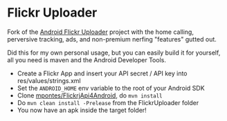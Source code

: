 Flickr Uploader
===============

Fork of the [Android Flickr Uploader](https://github.com/rafali/flickr-uploader) project with the home calling, perversive tracking, ads, and non-premium nerfing "features" gutted out.

Did this for my own personal usage, but you can easily build it for yourself, all you need is maven and the Android Developer Tools.

* Create a Flickr App and insert your API secret / API key into res/values/strings.xml
* Set the ``ANDROID_HOME`` env variable to the root of your Android SDK
* Clone [mpontes/FlickrjApi4Android](https://github.com/mpontes/FlickrjApi4Android), do ``mvn install``
* Do ``mvn clean install -Prelease`` from the FlickrUploader folder
* You now have an apk inside the target folder!
